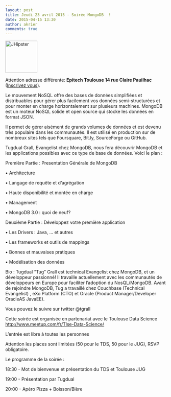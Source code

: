 ```yaml
---
layout: post
title: Jeudi 23 avril 2015 - Soirée MongoDB  !
date: 2015-04-15 13:30
author: akrier
comments: true
---
```

<img class="alignleft" alt="JHipster" src="http://aboutmmfco.wpengine.netdna-cdn.com/wp-content/uploads/2013/02/mongodb-sq.png" width="100" />

Attention adresse différente: **Epitech Toulouse 14 rue Claire Pauilhac** ([Inscrivez vous](http://jugevents.org/jugevents/event/show.html?id=55909)).

Le mouvement NoSQL offre des bases de données simplifiées et distribuables pour gérer plus facilement vos données semi-structurées et pour monter en charge horizontalement sur plusieurs machines. MongoDB est un moteur NoSQL solide et open source qui stocke les données en format JSON.

Il permet de gérer aisément de grands volumes de données et est devenu très populaire dans les communautés. Il est utilisé en production sur de nombreux sites tels que Foursquare, Bit.ly, SourceForge ou GitHub.

Tugdual Grall, Evangelist chez MongoDB, nous fera découvrir MongoDB et les applications possibles avec ce type de base de données. Voici le plan :



Première Partie : Presentation Générale de MongoDB


• Architecture

• Langage de requête et d’agrégation

• Haute disponibilité et montée en charge

• Management

• MongoDB 3.0 : quoi de neuf?

Deuxième Partie : Développez votre première application

• Les Drivers : Java, ... et autres

• Les frameworks et outils de mappings

• Bonnes et mauvaises pratiques

• Modélisation des données


Bio :
Tugdual “Tug” Grall est technical Evangelist chez MongoDB, et un développeur passionné! Il travaille actuellement avec les communautés de développeurs en Europe pour faciliter l’adoption du NosQL/MongoDB. Avant de rejoindre MongoDB, Tug a travaillé chez Couchbase (Technical Evangelist) , eXo Platform (CTO) et Oracle (Product Manager/Developer OracleAS JavaEE).

Vous pouvez le suivre sur twitter @tgrall


Cette soirée est organisée en partenariat avec le Toulouse Data Science http://www.meetup.com/fr/Tlse-Data-Science/

L’entrée est libre à toutes les personnes 

Attention les places sont limitées (50 pour le TDS, 50 pour le JUG),  RSVP obligatoire.  

Le programme de la soirée :


18:30 -  Mot de bienvenue et présentation du TDS et Toulouse JUG

19:00 - Présentation par Tugdual  

20:00 - Apéro Pizza + Boisson/Bière